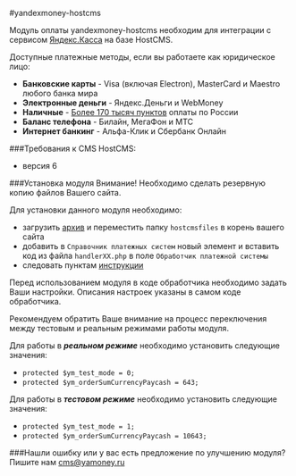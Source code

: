 #yandexmoney-hostcms

Модуль оплаты yandexmoney-hostcms необходим для интеграции с сервисом [Яндекс.Касса](http://kassa.yandex.ru/) на базе HostCMS. 

Доступные платежные методы, если вы работаете как юридическое лицо:
* **Банковские карты** -  Visa (включая Electron), MasterCard и Maestro любого банка мира
* **Электронные деньги** - Яндекс.Деньги и WebMoney
* **Наличные** - [Более 170 тысяч пунктов](https://money.yandex.ru/pay/doc.xml?id=526209) оплаты по России
* **Баланс телефона** - Билайн, МегаФон и МТС
* **Интернет банкинг** - Альфа-Клик и Сбербанк Онлайн

###Требования к CMS HostCMS:
* версия 6

###Установка модуля
Внимание! Необходимо сделать резервную копию файлов Вашего сайта.

Для установки данного модуля необходимо:
* загрузить [архив](https://github.com/yandex-money/yandex-money-cms-hostcms/archive/master.zip) и переместить папку `hostcmsfiles` в корень вашего сайта
* добавить в `Справочник платежных систем` новый элемент и вставить код из файла `handlerXX.php` в поле `Обработчик платежной системы`
* следовать пунктам [инструкции](http://kassa.yandex.ru/files/hostcms.docx)

Перед использованием модуля в коде обработчика необходимо задать Ваши настройки. Описания настроек указаны в самом коде обработчика. 

Рекомендуем обратить Ваше внимание на процесс переключения между тестовым и реальным режимами работы модуля. 

Для работы в ***реальном режиме*** необходимо установить следующие значения:
* `protected $ym_test_mode = 0;`
* `protected $ym_orderSumCurrencyPaycash = 643;`

Для работы в ***тестовом режиме*** необходимо установить следующие значения:
* `protected $ym_test_mode = 1;`
* `protected $ym_orderSumCurrencyPaycash = 10643;`

###Нашли ошибку или у вас есть предложение по улучшению модуля?
Пишите нам cms@yamoney.ru
